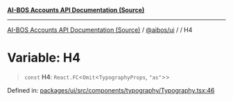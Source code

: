 [**AI-BOS Accounts API Documentation (Source)**](../../../README.md)

***

[AI-BOS Accounts API Documentation (Source)](../../../README.md) / [@aibos/ui](../README.md) / [](../README.md) / H4

# Variable: H4

> `const` **H4**: `React.FC`\<`Omit`\<`TypographyProps`, `"as"`\>\>

Defined in: [packages/ui/src/components/typography/Typography.tsx:46](https://github.com/pohlai88/accounts/blob/48103fb36d28b2b9bfb33472b6de2f719773cde9/packages/ui/src/components/typography/Typography.tsx#L46)
